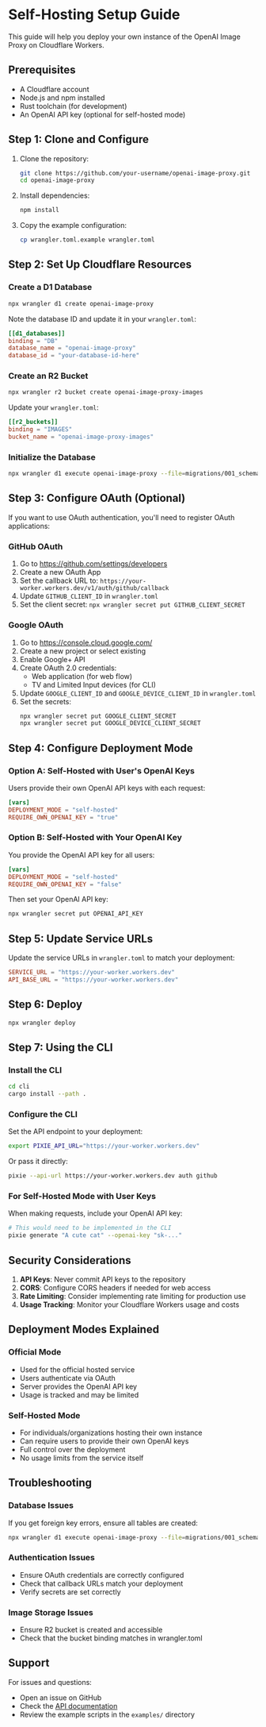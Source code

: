 # Self-Hosting Setup Guide

This guide will help you deploy your own instance of the OpenAI Image Proxy on Cloudflare Workers.

## Prerequisites

- A Cloudflare account
- Node.js and npm installed
- Rust toolchain (for development)
- An OpenAI API key (optional for self-hosted mode)

## Step 1: Clone and Configure

1. Clone the repository:
   ```bash
   git clone https://github.com/your-username/openai-image-proxy.git
   cd openai-image-proxy
   ```

2. Install dependencies:
   ```bash
   npm install
   ```

3. Copy the example configuration:
   ```bash
   cp wrangler.toml.example wrangler.toml
   ```

## Step 2: Set Up Cloudflare Resources

### Create a D1 Database

```bash
npx wrangler d1 create openai-image-proxy
```

Note the database ID and update it in your `wrangler.toml`:
```toml
[[d1_databases]]
binding = "DB"
database_name = "openai-image-proxy"
database_id = "your-database-id-here"
```

### Create an R2 Bucket

```bash
npx wrangler r2 bucket create openai-image-proxy-images
```

Update your `wrangler.toml`:
```toml
[[r2_buckets]]
binding = "IMAGES"
bucket_name = "openai-image-proxy-images"
```

### Initialize the Database

```bash
npx wrangler d1 execute openai-image-proxy --file=migrations/001_schema.sql
```

## Step 3: Configure OAuth (Optional)

If you want to use OAuth authentication, you'll need to register OAuth applications:

### GitHub OAuth
1. Go to https://github.com/settings/developers
2. Create a new OAuth App
3. Set the callback URL to: `https://your-worker.workers.dev/v1/auth/github/callback`
4. Update `GITHUB_CLIENT_ID` in `wrangler.toml`
5. Set the client secret: `npx wrangler secret put GITHUB_CLIENT_SECRET`

### Google OAuth
1. Go to https://console.cloud.google.com/
2. Create a new project or select existing
3. Enable Google+ API
4. Create OAuth 2.0 credentials:
   - Web application (for web flow)
   - TV and Limited Input devices (for CLI)
5. Update `GOOGLE_CLIENT_ID` and `GOOGLE_DEVICE_CLIENT_ID` in `wrangler.toml`
6. Set the secrets:
   ```bash
   npx wrangler secret put GOOGLE_CLIENT_SECRET
   npx wrangler secret put GOOGLE_DEVICE_CLIENT_SECRET
   ```

## Step 4: Configure Deployment Mode

### Option A: Self-Hosted with User's OpenAI Keys
Users provide their own OpenAI API keys with each request:

```toml
[vars]
DEPLOYMENT_MODE = "self-hosted"
REQUIRE_OWN_OPENAI_KEY = "true"
```

### Option B: Self-Hosted with Your OpenAI Key
You provide the OpenAI API key for all users:

```toml
[vars]
DEPLOYMENT_MODE = "self-hosted"
REQUIRE_OWN_OPENAI_KEY = "false"
```

Then set your OpenAI API key:
```bash
npx wrangler secret put OPENAI_API_KEY
```

## Step 5: Update Service URLs

Update the service URLs in `wrangler.toml` to match your deployment:

```toml
SERVICE_URL = "https://your-worker.workers.dev"
API_BASE_URL = "https://your-worker.workers.dev"
```

## Step 6: Deploy

```bash
npx wrangler deploy
```

## Step 7: Using the CLI

### Install the CLI
```bash
cd cli
cargo install --path .
```

### Configure the CLI
Set the API endpoint to your deployment:
```bash
export PIXIE_API_URL="https://your-worker.workers.dev"
```

Or pass it directly:
```bash
pixie --api-url https://your-worker.workers.dev auth github
```

### For Self-Hosted Mode with User Keys
When making requests, include your OpenAI API key:
```bash
# This would need to be implemented in the CLI
pixie generate "A cute cat" --openai-key "sk-..."
```

## Security Considerations

1. **API Keys**: Never commit API keys to the repository
2. **CORS**: Configure CORS headers if needed for web access
3. **Rate Limiting**: Consider implementing rate limiting for production use
4. **Usage Tracking**: Monitor your Cloudflare Workers usage and costs

## Deployment Modes Explained

### Official Mode
- Used for the official hosted service
- Users authenticate via OAuth
- Server provides the OpenAI API key
- Usage is tracked and may be limited

### Self-Hosted Mode
- For individuals/organizations hosting their own instance
- Can require users to provide their own OpenAI keys
- Full control over the deployment
- No usage limits from the service itself

## Troubleshooting

### Database Issues
If you get foreign key errors, ensure all tables are created:
```bash
npx wrangler d1 execute openai-image-proxy --file=migrations/001_schema.sql --remote
```

### Authentication Issues
- Ensure OAuth credentials are correctly configured
- Check that callback URLs match your deployment
- Verify secrets are set correctly

### Image Storage Issues
- Ensure R2 bucket is created and accessible
- Check that the bucket binding matches in wrangler.toml

## Support

For issues and questions:
- Open an issue on GitHub
- Check the [API documentation](./API.md)
- Review the example scripts in the `examples/` directory